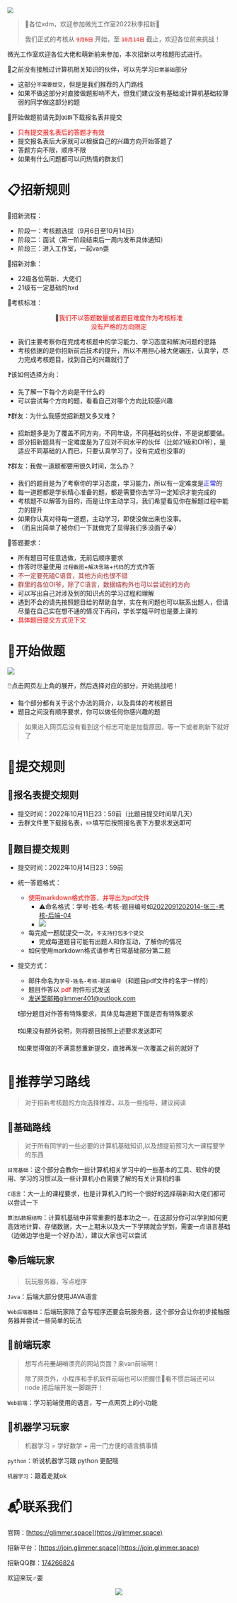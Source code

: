 <img src="File/image/join.png" style="zoom: 80%;" />

> 🎊各位xdm，欢迎参加微光工作室2022秋季招新🎊
>  
> 我们正式的考核从<font color="red"> `9月6日` </font>开始，至<font color="red"> `10月14日` </font>截止，欢迎各位前来挑战！


微光工作室欢迎各位大佬和萌新前来参加，本次招新以考核题形式进行。

🔴之前没有接触过计算机相关知识的伙伴，可以先学习`日常基础`部分

- 这部分`不需要提交`，但是是我们推荐的入门路线
- 如果不做这部分对直接做题影响不大，但我们建议没有基础或计算机基础较薄弱的同学做这部分的题

🔴开始做题前请先到`QQ群`下载报名表并提交

-  <font color="red">只有提交报名表后的答题才有效 </font>
-  提交报名表后大家就可以根据自己的兴趣方向开始答题了 
-  答题方向不限，顺序不限 
-  如果有什么问题都可以问热情的群友们 

# 📋招新规则

🧾招新流程：

- 阶段一：考核题选拔（9月6日至10月14日）
- 阶段二：面试（第一阶段结束后一周内发布具体通知）
- 阶段三：进入工作室，一起van耍

🧾招新对象：

- 22级各位萌新、大佬们
- 21级有一定基础的hxd

🧾考核标准：

<center>🔴<font color="red">我们不以答题数量或者题目难度作为考核标准</font></center>
<center><font color="red">没有严格的方向限定</font></center>

- 我们主要考察你在完成考核题中的学习能力、学习态度和解决问题的思路
- 考核依据的是你招新前后技术的提升，所以不用担心被大佬碾压，认真学，尽力完成考核题目，找到自己的兴趣就行了

❓该如何选择方向：

- 先了解一下每个方向是干什么的
- 可以尝试每个方向的题，看看自己对哪个方向比较感兴趣

❓群友：为什么我感觉招新题又多又难？

- 招新题多是为了覆盖不同方向，不同年级，不同基础的伙伴，不是说都要做。
- 部分招新题具有一定难度是为了应对不同水平的伙伴（比如21级和OI爷），是适应不同基础的人而已，只要认真学习了，没有完成也没事的

❓群友：我做一道题都要用很久时间，怎么办？

- 我们的题目是为了考察你的学习态度，学习能力，所以有一定难度是<font color=blue>正常</font>的
- 每一道题都是学长精心准备的题，都是需要你去学习一定知识才能完成的
- 考核题不以解答为目的，而是让你主动学习，我们希望看见你在解题过程中能力的提升
- 如果你认真对待每一道题，主动学习，即使没做出来也没事。
- （而且出简单了被你们一下就做完了显得我们多没面子😭）

🔔答题要求：

-  所有题目可任意选做，无前后顺序要求 
-  作答时尽量使用 `过程截图`+`解决思路`+`代码`的方式作答 
-  <font color=Brown>不一定要死磕C语音，其他方向也很不错 </font>
-  <font color=Brown>群里的各位OI爷，除了C语言，数据结构外也可以尝试别的方向 </font>
-  可以写出自己对涉及到的知识点的学习过程和理解 
-  遇到不会的请先按照题目给的帮助自学，实在有问题也可以联系出题人，但请尽量在自己实在想不通的情况下再问，学长学姐平时也是要上课的 
-  <font color=red>具体题目提交方式见下文</font> 

# 📜开始做题

![](File/image/说明.png)

🖱️点击网页左上角的展开，然后选择对应的部分，开始挑战吧！

- 每个部分都有关于这个办法的简介，以及具体的考核题目
- 题目之间没有顺序要求，你可以做任何你感兴趣的题

> 如果进入网页后没有看到这个标志可能是加载原因，等一下或者刷新下就好了

# 📧提交规则

## 📄报名表提交规则

- 提交时间：2022年10月11日23：59前（比题目提交时间早几天）
- 去群文件里下载报名表，✏️填写后按照报名表下方要求发送即可

## 📄题目提交规则

- 提交时间：2022年10月14日23：59前

- 统一答题格式：

  - <font color=red>使用markdown格式作答，并导出为pdf文件</font>
    - ⚠️命名格式：学号-姓名-考核-题目编号如<u>2022091202014-张三-考核-后端-04</u>
    - ![](File/image/R1.png)
  - 每完成一题就提交一次，`不支持打包多个提交`
    - 完成每道题目可能有出题人和你互动，了解你的情况
  - 如何使用markdown格式请参考日常基础部分第二题

- 提交方式：

  - 邮件命名为`学号-姓名-考核-题目编号`（和题目pdf文件的名字一样的）
  - 题目作答以 <font color=red>pdf</font> 附件形式发送
  - 发送至邮箱glimmer401@outlook.com

  ❗部分题目对作答有特殊要求，具体见每道题下面是否有特殊要求

  ❗如果没有额外说明，则将题目按照上述要求发送即可

  ❗如果觉得做的不满意想重新提交，直接再发一次覆盖之前的就好了



# 🔑推荐学习路线

> 对于招新考核题的方向选择推荐，以及一些指导，建议阅读


## 📖基础路线

> 对于所有同学的一些必要的计算机基础知识,以及想提前预习大一课程要学的东西


`日常基础`：这个部分会教你一些计算机相关学习中的一些基本的工具、软件的使用、学习的习惯以及一些计算机小白需要了解的有关计算机的事

`C语言`：大一上的课程要求，也是计算机入门的一个很好的选择萌新和大佬们都可以尝试一下

`算法&数据结构`：计算机基础中非常重要的基本功之一，在这部分你可以学到如何更高效地计算、存储数据，大一上期末以及大一下学期就会学到，需要一点语言基础（边做边学也是一个好办法），建议大家也可以尝试

## 📚后端玩家

> 玩玩服务器，写点程序


`Java`：后端大部分使用JAVA语言

`Web后端基础`：后端玩家除了会写程序还要会玩服务器，这个部分会让你初步接触服务器并尝试一些简单的玩法

## 📕前端玩家

> 想写点~~花里胡哨~~漂亮的网站页面？来van前端啊！
>  
> 除了网页外，小程序和手机软件前端也可以把握住🤏看不惯后端还可以 node 把后端开发一脚踢开！


`Web前端`：学习前端使用的语言，写一点网页上的小功能

## 📔机器学习玩家

> 机器学习 = 学好数学 + 用一门方便的语言搞事情


`python`：听说机器学习跟 python 更配哦

`机器学习`：跟着走就ok

# 📬联系我们

官网：[https://glimmer.space](https://glimmer.space)

招新平台：[https://join.glimmer.space](https://join.glimmer.space)

招新QQ群：[174266824](https://jq.qq.com/?_wv=1027&k=KYjuOwgT)

欢迎来玩♂耍

<div align=center><a href="https://jq.qq.com/?_wv=1027&k=KYjuOwgT" ><img src="File/image/2022微光工作室招新群群聊二维码.png"> </a></div>
